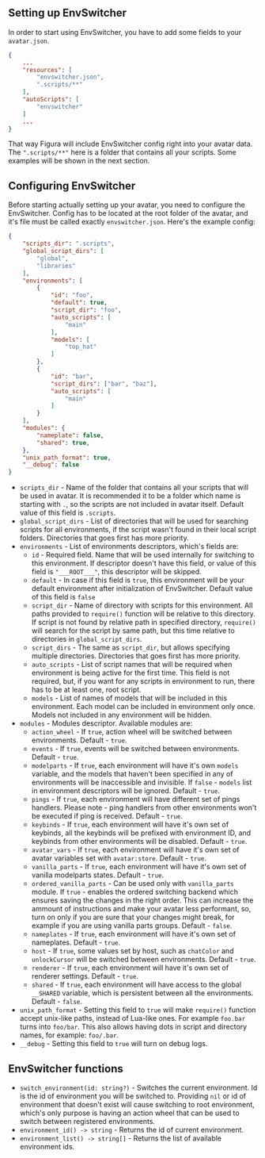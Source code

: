 ## Setting up EnvSwitcher
In order to start using EnvSwitcher, you have to add some fields to your `avatar.json`.
```json
{
    ...
    "resources": [
        "envswitcher.json",
        ".scripts/**"
    ],
    "autoScripts": [
        "envswitcher"
    ]
    ...
}
```
That way Figura will include EnvSwitcher config right into your avatar data. The `".scripts/**"` here is a folder that contains all your scripts. Some examples will be shown in the next section.

## Configuring EnvSwitcher
Before starting actually setting up your avatar, you need to configure the EnvSwitcher. Config has to be located at the root folder of the avatar, and it's file must be called exactly `envswitcher.json`. Here's the example config:
```json
{
    "scripts_dir": ".scripts",
    "global_script_dirs": [
        "global",
        "libraries"
    ],
    "environments": [
        {
            "id": "foo",
            "default": true,
            "script_dir": "foo",
            "auto_scripts": [
                "main"
            ],
            "models": [
                "top_hat"
            ]
        },
        {
            "id": "bar",
            "script_dirs": ["bar", "baz"],
            "auto_scripts": [
                "main"
            ]
        }
    ],
    "modules": {
        "nameplate": false,
        "shared": true,
    },
    "unix_path_format": true,
    "__debug": false
}
```
* `scripts_dir` - Name of the folder that contains all your scripts that will be used in avatar. It is recommended it to be a folder which name is starting with `.`, so the scripts are not included in avatar itself. Default value of this field is `.scripts`.
* `global_script_dirs` - List of directories that will be used for searching scripts for all environments, if the script wasn't found in their local script folders. Directories that goes first has more priority.
* `environments` - List of environments descriptors, which's fields are:
    * `id` - Required field. Name that will be used internally for switching to this environment. If descriptor doesn't have this field, or value of this field is `"___ROOT___"`, this descriptor will be skipped.
    * `default` - In case if this field is `true`, this environment will be your default environment after initialization of EnvSwitcher. Default value of this field is `false`
    * `script_dir` - Name of directory with scripts for this environment. All paths provided to `require()` function will be relative to this directory. If script is not found by relative path in specified directory, `require()` will search for the script by same path, but this time relative to directories in `global_script_dirs`.
    * `script_dirs` - The same as `script_dir`, but allows specifying multiple directories. Directories that goes first has more priority.
    * `auto_scripts` - List of script names that will be required when environment is being active for the first time. This field is not required, but, if you want for any scripts in environment to run, there has to be at least one, root script.
    * `models` - List of names of models that will be included in this environment. Each model can be included in environment only once. Models not included in any environment will be hidden.
* `modules` - Modules descriptor. Available modules are:
    * `action_wheel` - If `true`, action wheel will be switched between environments. Default - `true`.
    * `events` - If `true`, events will be switched between environments. Default - `true`.
    * `modelparts` - If `true`, each environment will have it's own `models` variable, and the models that haven't been specified in any of environments will be inaccessible and invisible. If `false` - `models` list in environment descriptors will be ignored. Default - `true`.
    * `pings` - If `true`, each environment will have different set of pings handlers. Please note - ping handlers from other environments won't be executed if ping is received. Default - `true`.
    * `keybinds` - If `true`, each environment will have it's own set of keybinds, all the keybinds will be prefixed with environment ID, and keybinds from other environments will be disabled. Default - `true`.
    * `avatar_vars` - If `true`, each environment will have it's own set of avatar variables set with `avatar:store`. Default - `true`.
    * `vanilla_parts` - If `true`, each environment will have it's own set of vanilla modelparts states. Default - `true`.
    * `ordered_vanilla_parts` - Can be used only with `vanilla_parts` module. If `true` - enables the ordered switching backend which ensures saving the changes in the right order. This can increase the ammount of instructions and make your avatar less performant, so, turn on only if you are sure that your changes might break, for example if you are using vanilla parts groups. Default - `false`.
    * `nameplates` - If `true`, each environment will have it's own set of nameplates. Default - `true`.
    * `host` - If `true`, some values set by host, such as `chatColor` and `unlockCursor` will be switched between environments. Default - `true`.
    * `renderer` - If `true`, each environment will have it's own set of renderer settings. Default - `true`.
    * `shared` - If `true`, each environment will have access to the global `__SHARED` variable, which is persistent between all the environments. Default - `false`.
* `unix_path_format` - Setting this field to `true` will make `require()` function accept unix-like paths, instead of Lua-like ones. For example `foo.bar` turns into `foo/bar`. This also allows having dots in script and directory names, for example: `foo/.bar`.
* `__debug` - Setting this field to `true` will turn on debug logs.

## EnvSwitcher functions
* `switch_environment(id: string?)` - Switches the current environment. Id is the id of environment you will be switched to. Providing `nil` or id of environment that doesn't exist will cause switching to root environment, which's only purpose is having an action wheel that can be used to switch between registered environments.
* `environment_id() -> string` - Returns the id of current environment.
* `environment_list() -> string[]` - Returns the list of available environment ids.
